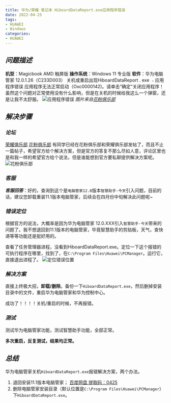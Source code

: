 ```yaml
---
title: 华为/荣耀 笔记本 HiboardDataReport.exe应用程序错误
date: 2022-04-25
tags:
- HUAWEI
- Windows
categories:
- HUAWEI
---
```


## ***问题描述***
**机型**：Magicbook AMD 触屏版
**操作系统**：Windows 11 专业版
**软件**：华为电脑管家 12.0.1.26（C233D003）
关机或重启出现HiboardDataReport . exe ﹣应用程序错误
应用程序无法正常启动（Oxc0000142)。请单击“确定”关闭应用程序！
虽然这个问题对正常使用没有什么影响，但是在关机的时候给我这么一个弹窗，还是让我不太舒服。
![应用程序错误](https://img-blog.csdnimg.cn/cf145d01c79249b39e293a1d26e6be02.png?x-oss-process=image/watermark,type_d3F5LXplbmhlaQ,shadow_50,text_Q1NETiBA5rGf5Z-O5pKF5Zi055qE5bed576M,size_20,color_FFFFFF,t_70,g_se,x_16#pic_center)
*图片来自[花粉俱乐部](https://club.huawei.com/forum.php?mod=viewthread&tid=30679146&extra=page=1)*
## ***解决步骤***
### ***论坛***
[荣耀俱乐部](https://club-api.c.hihonor.com/thread-26649808-1-1.html)
[花粉俱乐部](https://club.huawei.com/forum.php?mod=viewthread&tid=30679146&extra=page=1)
有同学已经在花粉俱乐部和荣耀俱乐部发帖了，而且不止一篇帖子，希望官方给个解决方案，但是官方的答复不那么尽如人意，评论区里也是和我一样的希望官方给个说法，但是谁能想到官方要私聊提供解决方案呢。
![花粉俱乐部](https://img-blog.csdnimg.cn/9ef92ccf2f9d4589bd04bc1f10155baa.png?x-oss-process=image/watermark,type_d3F5LXplbmhlaQ,shadow_50,text_Q1NETiBA5rGf5Z-O5pKF5Zi055qE5bed576M,size_20,color_FFFFFF,t_70,g_se,x_16#pic_center)
### ***客服***

***客服回答***：好的，查询到这个是`电脑管家12.0`版本`智慧助手·今天`引入问题，目前的话，建议您卸载重装11.1版本电脑管家，后续会在四月份中旬解决此问题呢~


### ***错误定位***
根据官方的说法，大概率是因为华为电脑管家 12.0.XXX引入`智慧助手·今天`带来的问题了。我不想退回到11.1版本的电脑管家，毕竟智慧助手的剪贴板，天气，查快递等等功能还是挺好用的。

查看了任务管理器进程，没看到HiboardDataReport.exe。定位一下这个报错的可执行程序在哪里，找到了，在`C:\Program Files\Huawei\PCManager`。运行它，直接退出进程了。
![定位错误位置](https://img-blog.csdnimg.cn/b29584d4f8684675801e0390b1ba50d7.png?x-oss-process=image/watermark,type_d3F5LXplbmhlaQ,shadow_50,text_Q1NETiBA5rGf5Z-O5pKF5Zi055qE5bed576M,size_20,color_FFFFFF,t_70,g_se,x_16#pic_center)
### ***解决方案***
直接上终极大招，**卸载/删除**。备份一下`HiboardDataReport.exe`，然后删掉安装目录中的文件，重启华为电脑管家和华为控制中心。

成功了！！！！关机/重启的时候，不再报错。

### ***测试***
测试华为电脑管家功能，测试智慧助手功能，全部正常。

**多次重启，反复测试，结果均正常。**

## ***总结***
华为电脑管家关机`HiboardDataReport.exe`报错解决方案，两个办法。

1. 退回安装11.1版本电脑管家；
   [百度网盘 提取码：0425](https://pan.baidu.com/s/1ajLqq7Ctl1hJPGlx1Os1eg?pwd=0425)
3. 删除电脑管家安装目录（默认位置是`C:\Program Files\Huawei\PCManager`）下`HiboardDataReport.exe`。
